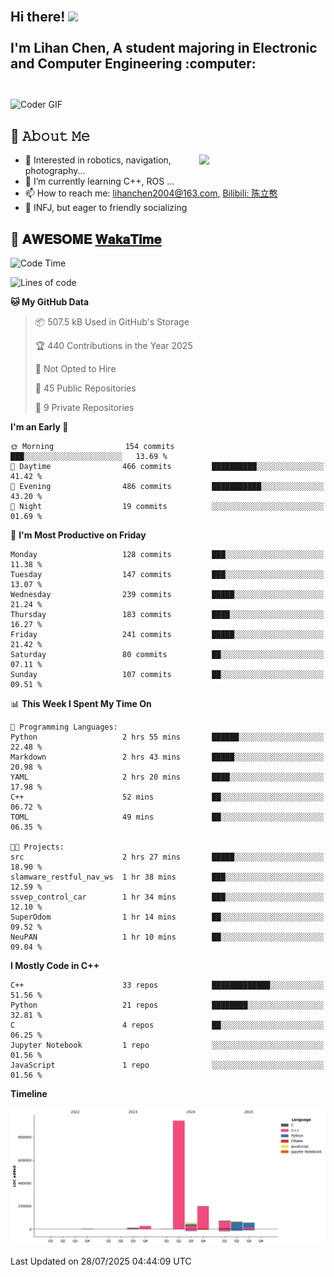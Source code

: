 <h2 align="left">
 <abc>
  <br>Hi there! <img src="https://user-images.githubusercontent.com/42378118/110234147-e3259600-7f4e-11eb-95be-0c4047144dea.gif" width="30"><br>
  <br> I'm Lihan Chen, A student majoring in Electronic and Computer Engineering :computer:<br>
  <br>
 </abc>
</h2>

<img align="center" src="https://media.giphy.com/media/SWoSkN6DxTszqIKEqv/giphy.gif" alt="Coder GIF" width="500">

## :book: 𝙰𝚋𝚘𝚞𝚝 𝙼𝚎

<img align="right" width="40%" src="https://github-readme-stats.vercel.app/api?username=LihanChen2004&show_icons=true&icon_color=CE1D2D&text_color=718096&bg_color=ffffff&hide_title=true" />

- 🌟 Interested in robotics, navigation, photography...
- 🌱 I’m currently learning C++, ROS ... 
- 📫 How to reach me: lihanchen2004@163.com, [Bilibili: 陈立憨](https://space.bilibili.com/170786212)
- 👯 INFJ, but eager to friendly socializing

## 📜 𝐀𝐖𝐄𝐒𝐎𝐌𝐄 [𝐖𝐚𝐤𝐚𝐓𝐢𝐦𝐞](https://github.com/anmol098/waka-readme-stats)

<!--START_SECTION:waka-->
![Code Time](http://img.shields.io/badge/Code%20Time-1%2C289%20hrs%2044%20mins-blue)

![Lines of code](https://img.shields.io/badge/From%20Hello%20World%20I%27ve%20Written-1.4%20million%20lines%20of%20code-blue)

**🐱 My GitHub Data** 

> 📦 507.5 kB Used in GitHub's Storage 
 > 
> 🏆 440 Contributions in the Year 2025
 > 
> 🚫 Not Opted to Hire
 > 
> 📜 45 Public Repositories 
 > 
> 🔑 9 Private Repositories 
 > 
**I'm an Early 🐤** 

```text
🌞 Morning                154 commits         ███░░░░░░░░░░░░░░░░░░░░░░   13.69 % 
🌆 Daytime                466 commits         ██████████░░░░░░░░░░░░░░░   41.42 % 
🌃 Evening                486 commits         ███████████░░░░░░░░░░░░░░   43.20 % 
🌙 Night                  19 commits          ░░░░░░░░░░░░░░░░░░░░░░░░░   01.69 % 
```
📅 **I'm Most Productive on Friday** 

```text
Monday                   128 commits         ███░░░░░░░░░░░░░░░░░░░░░░   11.38 % 
Tuesday                  147 commits         ███░░░░░░░░░░░░░░░░░░░░░░   13.07 % 
Wednesday                239 commits         █████░░░░░░░░░░░░░░░░░░░░   21.24 % 
Thursday                 183 commits         ████░░░░░░░░░░░░░░░░░░░░░   16.27 % 
Friday                   241 commits         █████░░░░░░░░░░░░░░░░░░░░   21.42 % 
Saturday                 80 commits          ██░░░░░░░░░░░░░░░░░░░░░░░   07.11 % 
Sunday                   107 commits         ██░░░░░░░░░░░░░░░░░░░░░░░   09.51 % 
```


📊 **This Week I Spent My Time On** 

```text
💬 Programming Languages: 
Python                   2 hrs 55 mins       ██████░░░░░░░░░░░░░░░░░░░   22.48 % 
Markdown                 2 hrs 43 mins       █████░░░░░░░░░░░░░░░░░░░░   20.98 % 
YAML                     2 hrs 20 mins       ████░░░░░░░░░░░░░░░░░░░░░   17.98 % 
C++                      52 mins             ██░░░░░░░░░░░░░░░░░░░░░░░   06.72 % 
TOML                     49 mins             ██░░░░░░░░░░░░░░░░░░░░░░░   06.35 % 

🐱‍💻 Projects: 
src                      2 hrs 27 mins       █████░░░░░░░░░░░░░░░░░░░░   18.90 % 
slamware_restful_nav_ws  1 hr 38 mins        ███░░░░░░░░░░░░░░░░░░░░░░   12.59 % 
ssvep_control_car        1 hr 34 mins        ███░░░░░░░░░░░░░░░░░░░░░░   12.10 % 
SuperOdom                1 hr 14 mins        ██░░░░░░░░░░░░░░░░░░░░░░░   09.52 % 
NeuPAN                   1 hr 10 mins        ██░░░░░░░░░░░░░░░░░░░░░░░   09.04 % 
```

**I Mostly Code in C++** 

```text
C++                      33 repos            █████████████░░░░░░░░░░░░   51.56 % 
Python                   21 repos            ████████░░░░░░░░░░░░░░░░░   32.81 % 
C                        4 repos             ██░░░░░░░░░░░░░░░░░░░░░░░   06.25 % 
Jupyter Notebook         1 repo              ░░░░░░░░░░░░░░░░░░░░░░░░░   01.56 % 
JavaScript               1 repo              ░░░░░░░░░░░░░░░░░░░░░░░░░   01.56 % 
```



**Timeline**

![Lines of Code chart](https://raw.githubusercontent.com/LihanChen2004/LihanChen2004/main/assets/bar_graph.png)


 Last Updated on 28/07/2025 04:44:09 UTC
<!--END_SECTION:waka-->

<!--
**LihanChen2004/LihanChen2004** is a ✨ _special_ ✨ repository because its `README.md` (this file) appears on your GitHub profile.

Here are some ideas to get you started:

- 🔭 I’m currently working on ...
- 🌱 I’m currently learning ...
- 👯 I’m looking to collaborate on ...
- 🤔 I’m looking for help with ...
- 💬 Ask me about ...
- 📫 How to reach me: ...
- 😄 Pronouns: ...
- ⚡ Fun fact: ...
-->

